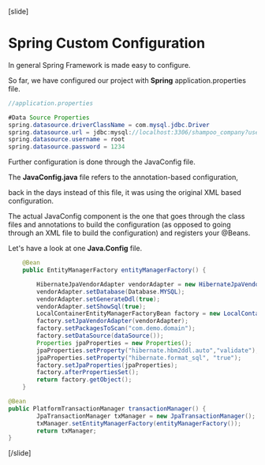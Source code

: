 [slide]

# Spring Custom Configuration

In general Spring Framework is made easy to configure. 

So far, we have configured our project with  **Spring** application.properties file.

```java
//application.properties

#Data Source Properties
spring.datasource.driverClassName = com.mysql.jdbc.Driver
spring.datasource.url = jdbc:mysql://localhost:3306/shampoo_company?useSSL=false&createDatabaseIfNotExist=true
spring.datasource.username = root
spring.datasource.password = 1234
```

Further configuration is done through the JavaConfig file.

The **JavaConfig.java** file refers to the annotation-based configuration, 

back in the days instead of this file, it was using the original XML based configuration.

The actual JavaConfig component is the one that goes through the class files and annotations to build the configuration (as opposed to going through an XML file to build the configuration) and registers your @Beans.

Let's have a look at one **Java.Config** file.

```java
    @Bean
    public EntityManagerFactory entityManagerFactory() {                //This is the JPA configuration

        HibernateJpaVendorAdapter vendorAdapter = new HibernateJpaVendorAdapter();
        vendorAdapter.setDatabase(Database.MYSQL);
        vendorAdapter.setGenerateDdl(true);
        vendorAdapter.setShowSql(true);
        LocalContainerEntityManagerFactoryBean factory = new LocalContainerEntityManagerFactoryBean();
        factory.setJpaVendorAdapter(vendorAdapter);
        factory.setPackagesToScan("com.demo.domain");                  //This is the models package.
        factory.setDataSource(dataSource());
        Properties jpaProperties = new Properties();
        jpaProperties.setProperty("hibernate.hbm2ddl.auto","validate");
        jpaProperties.setProperty("hibernate.format_sql", "true");
        factory.setJpaProperties(jpaProperties);
        factory.afterPropertiesSet();
        return factory.getObject();
    }

@Bean
public PlatformTransactionManager transactionManager() {                //Register a transaction manager.
        JpaTransactionManager txManager = new JpaTransactionManager();
        txManager.setEntityManagerFactory(entityManagerFactory());
        return txManager;
}
```

[/slide]